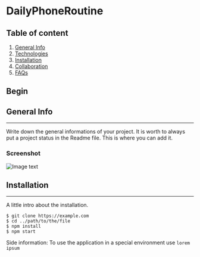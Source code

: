 # DailyPhoneRoutine

## Table of content
1. [General Info](#general-info)
2. [Technologies](#technologies)
3. [Installation](#installation)
4. [Collaboration](#collaboration)
5. [FAQs](#faqs)

## Begin

## General Info
***
Write down the general informations of your project. It is worth to always put a project status in the Readme file. This is where you can add it.
### Screenshot
![Image text](/path/to/the/screenshot.png)

## Installation
***
A little intro about the installation.
```
$ git clone https://example.com
$ cd ../path/to/the/file
$ npm install
$ npm start
```
Side information: To use the application in a special environment use ```lorem ipsum```
